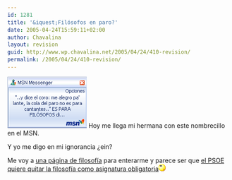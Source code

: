 ```yaml
---
id: 1281
title: '&iquest;Filósofos en paro?'
date: 2005-04-24T15:59:11+02:00
author: Chavalina
layout: revision
guid: http://www.wp.chavalina.net/2005/04/24/410-revision/
permalink: /2005/04/24/410-revision/
---
```

<img class="imgizqda" src="/imagenes/fotos/filosofos-en-paro.gif" alt="&prime;me alegro, pa&prime;lante, la cola del paro no es para cantantes&prime; ES PARA FILóSOFOS" /> Hoy me llega mi hermana con este nombrecillo en el MSN. 

Y yo me digo en mi ignorancia &iquest;ein?

Me voy a <a href="http://filosofia.org" target="_blank">una página de filosofía</a> para enterarme y parece ser que <a href="http://filosofia.org/bol/not/bn039.htm" target="_blank">el PSOE quiere quitar la filosofía como asignatura obligatoria</a>![emo](/imagenes/emoticonos/pensativo.gif)